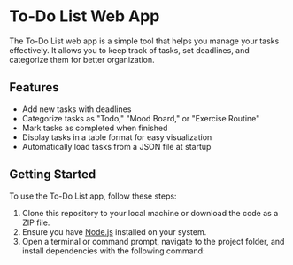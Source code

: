 # To-Do List Web App

The To-Do List web app is a simple tool that helps you manage your tasks effectively. It allows you to keep track of tasks, set deadlines, and categorize them for better organization.

## Features

- Add new tasks with deadlines
- Categorize tasks as "Todo," "Mood Board," or "Exercise Routine"
- Mark tasks as completed when finished
- Display tasks in a table format for easy visualization
- Automatically load tasks from a JSON file at startup

## Getting Started

To use the To-Do List app, follow these steps:

1. Clone this repository to your local machine or download the code as a ZIP file.
2. Ensure you have [Node.js](https://nodejs.org) installed on your system.
3. Open a terminal or command prompt, navigate to the project folder, and install dependencies with the following command:


